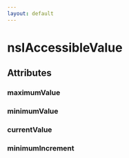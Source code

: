 ```yaml
---
layout: default
---
```


# nsIAccessibleValue #

## Attributes ##

### maximumValue ###

### minimumValue ###

### currentValue ###

### minimumIncrement ###
